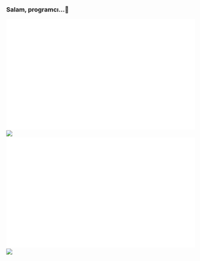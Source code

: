 ### Salam, programcı...👋

<!--
**AzeMusic/AzeMusic** is a ✨ _special_ ✨ repository because its `README.md` (this file) appears on your GitHub profile.

Here are some ideas to get you started:

- 🔭 I’m currently working on ...
- 🌱 I’m currently learning ...
- 👯 I’m looking to collaborate on ...
- 🤔 I’m looking for help with ...
- 💬 Ask me about ...
- 📫 How to reach me: ...
- 😄 Pronouns: ...
- ⚡ Fun fact: ...
-->




<!--

https://github.community/t/support-theme-context-for-images-in-light-vs-dark-mode/147981/84

-->

<a href="https://github.com/AzeMusic/github-stats">

<img src="https://github.com/AzeMusic/github-stats/blob/master/generated/overview.svg#gh-dark-mode-only" />

<img src="https://github.com/AzeMusic/github-stats/blob/master/generated/languages.svg#gh-dark-mode-only" />

<img src="https://github.com/AzeMusic/github-stats/blob/master/generated/overview.svg#gh-light-mode-only" />

<img src="https://github.com/AzeMusic/github-stats/blob/master/generated/languages.svg#gh-light-mode-only" />

</a>
